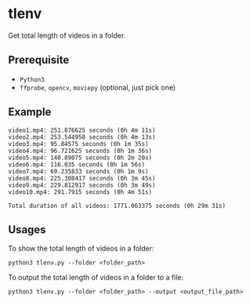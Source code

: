 # tlenv

Get total length of videos in a folder.

## Prerequisite

- `Python3`
- `ffprobe`, `opencv`, `moviepy` (optional, just pick one)

## Example

```
video1.mp4: 251.876625 seconds (0h 4m 11s)
video2.mp4: 253.544958 seconds (0h 4m 13s)
video3.mp4: 95.84575 seconds (0h 1m 35s)
video4.mp4: 96.721625 seconds (0h 1m 36s)
video5.mp4: 140.89075 seconds (0h 2m 20s)
video6.mp4: 116.035 seconds (0h 1m 56s)
video7.mp4: 69.235833 seconds (0h 1m 9s)
video8.mp4: 225.308417 seconds (0h 3m 45s)
video9.mp4: 229.812917 seconds (0h 3m 49s)
video10.mp4: 291.7915 seconds (0h 4m 51s)

Total duration of all videos: 1771.063375 seconds (0h 29m 31s)
```

## Usages

To show the total length of videos in a folder:

```
python3 tlenv.py --folder <folder_path>
```

To output the total length of videos in a folder to a file:

```
python3 tlenv.py --folder <folder_path> --output <output_file_path>
```
